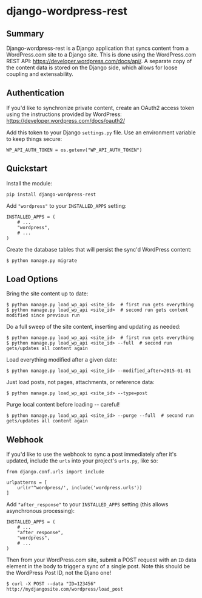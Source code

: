 # django-wordpress-rest



## Summary

Django-wordpress-rest is a Django application that syncs content from a WordPress.com site to a Django site.
This is done using the WordPress.com REST API: https://developer.wordpress.com/docs/api/.
A separate copy of the content data is stored on the Django side, which allows for loose coupling and extensability.


## Authentication

If you'd like to synchronize private content, create an OAuth2 access token using the instructions provided by WordPress:
https://developer.wordpress.com/docs/oauth2/

Add this token to your Django `settings.py` file. Use an environment variable to keep things secure:

    WP_API_AUTH_TOKEN = os.getenv("WP_API_AUTH_TOKEN")


## Quickstart

Install the module:

    pip install django-wordpress-rest

Add `"wordpress"` to your `INSTALLED_APPS` setting:

    INSTALLED_APPS = (
        # ...
        "wordpress",
        # ...
    )

Create the database tables that will persist the sync'd WordPress content:

    $ python manage.py migrate


## Load Options

Bring the site content up to date:

    $ python manage.py load_wp_api <site_id>  # first run gets everything
    $ python manage.py load_wp_api <site_id>  # second run gets content modified since previous run

Do a full sweep of the site content, inserting and updating as needed:

    $ python manage.py load_wp_api <site_id>  # first run gets everything
    $ python manage.py load_wp_api <site_id> --full  # second run gets/updates all content again

Load everything modified after a given date:

    $ python manage.py load_wp_api <site_id> --modified_after=2015-01-01

Just load posts, not pages, attachments, or reference data:

    $ python manage.py load_wp_api <site_id> --type=post

Purge local content before loading -- careful!

    $ python manage.py load_wp_api <site_id> --purge --full  # second run gets/updates all content again


## Webhook

If you'd like to use the webhook to sync a post immediately after it's updated, include the `urls` into your project's `urls.py`, like so:

    from django.conf.urls import include

    urlpatterns = [
        url(r'^wordpress/', include('wordpress.urls'))
    ]


Add `"after_response"` to your `INSTALLED_APPS` setting (this allows asynchronous processing):

    INSTALLED_APPS = (
        # ...
        "after_response",
        "wordpress",
        # ...
    )

Then from your WordPress.com site, submit a POST request with an `ID` data element in the body to trigger a sync of a single post. Note this should be the WordPress Post ID, not the Djano one!

    $ curl -X POST --data "ID=123456" http://mydjangosite.com/wordpress/load_post
    

